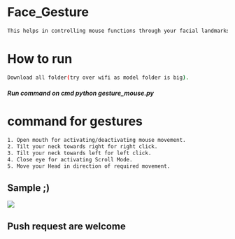 # Face_Gesture
```bash
This helps in controlling mouse functions through your facial landmarks.
```
# How to run
```bash
Download all folder(try over wifi as model folder is big).
```
##### Run command on cmd  python gesture_mouse.py


# command for gestures
```bash
1. Open mouth for activating/deactivating mouse movement.
2. Tilt your neck towards right for right click.
3. Tilt your neck towards left for left click.
4. Close eye for activating Scroll Mode.
5. Move your Head in direction of required movement.
```
## Sample ;)
<img src="Sample/example.gif">

## Push request are welcome




